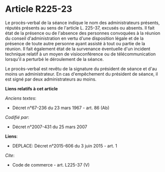 # Article R225-23

Le procès-verbal de la séance indique le nom des administrateurs présents, réputés présents au sens de l'article L. 225-37,
excusés ou absents. Il fait état de la présence ou de l'absence des personnes convoquées à la réunion du conseil
d'administration en vertu d'une disposition légale et de la présence de toute autre personne ayant assisté à tout ou partie
de la réunion. Il fait également état de la survenance éventuelle d'un incident technique relatif à un moyen de
visioconférence ou de télécommunication lorsqu'il a perturbé le déroulement de la séance. 

Le procès-verbal est revêtu de la signature du président de séance et d'au moins un administrateur. En cas d'empêchement du
président de séance, il est signé par deux administrateurs au moins.

**Liens relatifs à cet article**

_Anciens textes_:

  - Décret n°67-236 du 23 mars 1967 - art. 86 (Ab)

_Codifié par_:

  - Décret n°2007-431 du 25 mars 2007

**Liens**:

  - DEPLACE: Décret n°2015-606 du 3 juin 2015 - art. 1

_Cite_:

  - Code de commerce - art. L225-37 (V)
